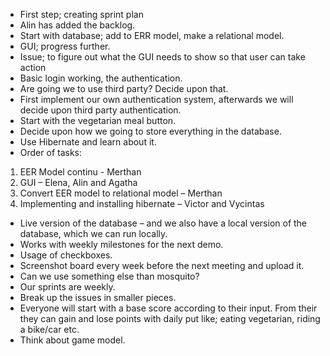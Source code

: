 -	First step; creating sprint plan
-	Alin has added the backlog.
-	Start with database; add to ERR model, make a relational model.
-	GUI; progress further.
-	Issue; to figure out what the GUI needs to show so that user can take action
-	Basic login working, the authentication.
-	Are going we to use third party? Decide upon that.
-	First implement our own authentication system, afterwards we will decide upon third party authentication.
-	Start with the vegetarian meal button.
-	Decide upon how we going to store everything in the database.
-	Use Hibernate and learn about it.
-	Order of tasks:
1.	EER Model continu - Merthan
2.	GUI – Elena, Alin and Agatha
3.	Convert EER model to relational model – Merthan
4.	Implementing and installing hibernate – Victor and Vycintas
-	Live version of the database – and we also have a local version of the database, which we can run locally.
-	Works with weekly milestones for the next demo.
-	Usage of checkboxes.
-	Screenshot board every week before the next meeting and upload it.
-	Can we use something else than mosquito? 
-	Our sprints are weekly.
-	Break up the issues in smaller pieces.
-	Everyone will start with a base score according to their input. From their they can gain and lose points with daily put like; eating vegetarian, riding a bike/car etc.
-	Think about game model.
